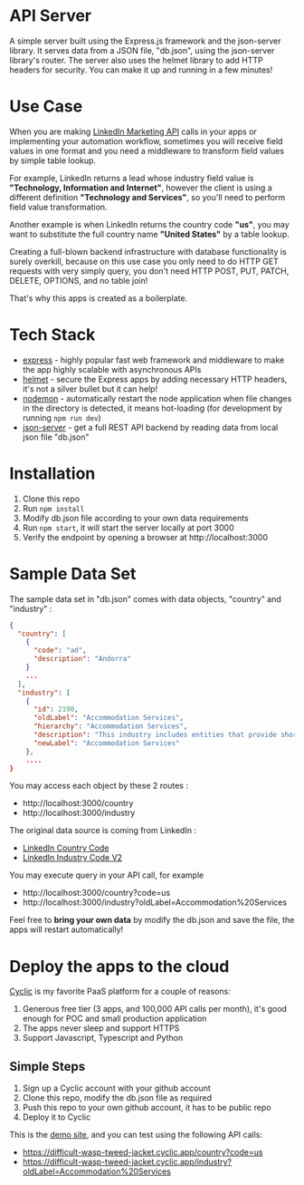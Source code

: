 # API Server

A simple server built using the Express.js framework and the json-server library. It serves data from a JSON file, "db.json", using the json-server library's router. The server also uses the helmet library to add HTTP headers for security. You can make it up and running in a few minutes!

# Use Case

When you are making [LinkedIn Marketing API](https://learn.microsoft.com/en-us/linkedin/marketing/?view=li-lms-2023-01) calls in your apps or implementing your automation workflow, sometimes you will receive field values in one format and you need a middleware to transform field values by simple table lookup.

For example, LinkedIn returns a lead whose industry field value is **"Technology, Information and Internet"**, however the client is using a different definition **"Technology and Services"**, so you'll need to perform field value transformation.

Another example is when LinkedIn returns the country code **"us"**, you may want to substitute the full country name **"United States"** by a table lookup.

Creating a full-blown backend infrastructure with database functionality is surely overkill, because on this use case you only need to do HTTP GET requests with very simply query, you don't need HTTP POST, PUT, PATCH, DELETE, OPTIONS, and no table join!

That's why this apps is created as a boilerplate.

# Tech Stack

- [express](https://www.npmjs.com/package/express) - highly popular fast web framework and middleware to make the app highly scalable with asynchronous APIs
- [helmet](https://www.npmjs.com/package/helmet) - secure the Express apps by adding necessary HTTP headers, it's not a silver bullet but it can help!
- [nodemon](https://www.npmjs.com/package/nodemon) - automatically restart the node application when file changes in the directory is detected, it means hot-loading (for development by running `npm run dev`)
- [json-server](https://www.npmjs.com/package/json-server) - get a full REST API backend by reading data from local json file "db.json"

# Installation

1. Clone this repo
2. Run `npm install`
3. Modify db.json file according to your own data requirements
4. Run `npm start`, it will start the server locally at port 3000
5. Verify the endpoint by opening a browser at http://localhost:3000

# Sample Data Set

The sample data set in "db.json" comes with data objects, "country" and "industry" :

```json
{
  "country": [
    {
      "code": "ad",
      "description": "Andorra"
    }
    ...
  ],
  "industry": [
    {
      "id": 2190,
      "oldLabel": "Accommodation Services",
      "hierarchy": "Accommodation Services",
      "description": "This industry includes entities that provide short-term lodging in facilities, such as hotels, motels, and bed-and-breakfast inns. In addition to lodging, they may provide a range of other services to their guests.",
      "newLabel": "Accommodation Services"
    },
    ....
}
```

You may access each object by these 2 routes :

- http://localhost:3000/country
- http://localhost:3000/industry

The original data source is coming from LinkedIn :

- [LinkedIn Country Code](https://learn.microsoft.com/en-us/linkedin/shared/references/reference-tables/country-codes)
- [LinkedIn Industry Code V2](https://learn.microsoft.com/en-us/linkedin/shared/references/reference-tables/industry-codes-v2)

You may execute query in your API call, for example

- http://localhost:3000/country?code=us
- http://localhost:3000/industry?oldLabel=Accommodation%20Services

Feel free to **bring your own data** by modify the db.json and save the file, the apps will restart automatically!

# Deploy the apps to the cloud

[Cyclic](https://www.cyclic.sh/) is my favorite PaaS platform for a couple of reasons:

1. Generous free tier (3 apps, and 100,000 API calls per month), it's good enough for POC and small production application
2. The apps never sleep and support HTTPS
3. Support Javascript, Typescript and Python

## Simple Steps

1. Sign up a Cyclic account with your github account
2. Clone this repo, modify the db.json file as required
3. Push this repo to your own github account, it has to be public repo
4. Deploy it to Cyclic

This is the [demo site](https://difficult-wasp-tweed-jacket.cyclic.app), and you can test using the following API calls:

- https://difficult-wasp-tweed-jacket.cyclic.app/country?code=us
- https://difficult-wasp-tweed-jacket.cyclic.app/industry?oldLabel=Accommodation%20Services
